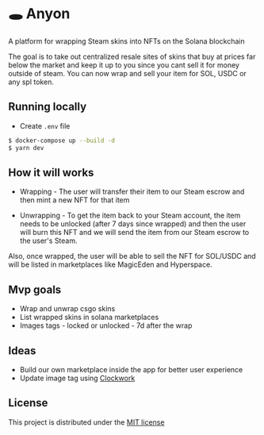 # 🕳️  Anyon

A platform for wrapping Steam skins into NFTs on the Solana blockchain

The goal is to take out centralized resale sites of skins that buy at prices far below the market and keep it up to you since you cant sell it for money outside of steam. You can now wrap and sell your item for SOL, USDC or any spl token.

## Running locally

- Create `.env` file

```sh
$ docker-compose up --build -d
$ yarn dev
```


## How it will works
  - Wrapping - The user will transfer their item to our Steam escrow and then mint a new NFT for that item

  - Unwrapping - To get the item back to your Steam account, the item needs to be unlocked (after 7 days since wrapped) and then the user will burn this NFT and we will send the item from our Steam escrow to the user's Steam.

Also, once wrapped, the user will be able to sell the NFT for SOL/USDC and will be listed in marketplaces like MagicEden and Hyperspace.

## Mvp goals
  - Wrap and unwrap csgo skins
  - List wrapped skins in solana marketplaces
  - Images tags - locked or unlocked - 7d after the wrap
  
## Ideas
  - Build our own marketplace inside the app for better user experience
  - Update image tag using [Clockwork](https://www.clockwork.xyz/)


## License

This project is distributed under the [MIT license](LICENSE)